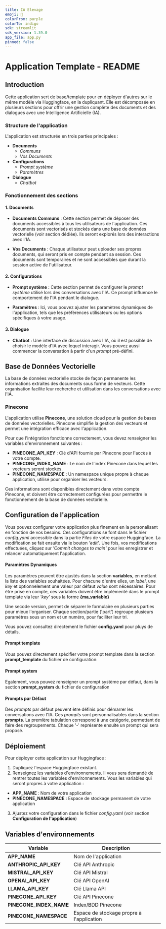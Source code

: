 ```yaml
---
title: IA Elevage
emoji: 🏢
colorFrom: purple
colorTo: indigo
sdk: streamlit
sdk_version: 1.39.0
app_file: app.py
pinned: false
---
```


<!-- Check out the configuration reference at https://huggingface.co/docs/hub/spaces-config-reference -->

# Application Template - README

## Introduction

Cette application sert de base/template pour en déployer d'autres sur le même modèle via Huggingface, en la dupliquant. Elle est décomposée en plusieurs sections pour offrir une gestion complète des documents et des dialogues avec une Intelligence Artificielle (IA).

### Structure de l'application

L'application est structurée en trois parties principales :

- **Documents**
  - *Communs*
  - *Vos Documents*
- **Configurations**
  - *Prompt système*
  - *Paramètres*
- **Dialogue**
  - *Chatbot*

### Fonctionnement des sections

#### 1. Documents

- **Documents Communs** : 
  Cette section permet de déposer des documents accessibles à tous les utilisateurs de l'application. Ces documents sont vectorisés et stockés dans une base de données vectorielle (voir section dédiée). Ils seront explorés lors des interactions avec l'IA.

- **Vos Documents** : 
  Chaque utilisateur peut uploader ses propres documents, qui seront pris en compte pendant sa session. Ces documents sont temporaires et ne sont accessibles que durant la session active de l'utilisateur.

#### 2. Configurations

- **Prompt système** :
  Cette section permet de configurer le *prompt système* utilisé lors des conversations avec l'IA. Ce prompt influence le comportement de l'IA pendant le dialogue.

- **Paramètres** :
  Ici, vous pouvez ajuster les paramètres dynamiques de l'application, tels que les préférences utilisateurs ou les options spécifiques à votre usage.

#### 3. Dialogue

- **Chatbot** :
  Une interface de discussion avec l'IA, où il est possible de choisir le modèle d'IA avec lequel interagir. Vous pouvez aussi commencer la conversation à partir d'un *prompt* pré-défini.

## Base de Données Vectorielle

La base de données vectorielle stocke de façon permanente les informations extraites des documents sous forme de vecteurs. Cette organisation facilite leur recherche et utilisation dans les conversations avec l'IA.

### Pinecone

L'application utilise **Pinecone**, une solution cloud pour la gestion de bases de données vectorielles. Pinecone simplifie la gestion des vecteurs et permet une intégration efficace avec l'application.

Pour que l'intégration fonctionne correctement, vous devez renseigner les variables d'environnement suivantes :

- **PINECONE_API_KEY** : Clé d'API fournie par Pinecone pour l'accès à votre compte.
- **PINECONE_INDEX_NAME** : Le nom de l'index Pinecone dans lequel les vecteurs seront stockés.
- **PINECONE_NAMESPACE** : Un namespace unique propre à chaque application, utilisé pour organiser les vecteurs.

Ces informations sont disponibles directement dans votre compte Pinecone, et doivent être correctement configurées pour permettre le fonctionnement de la base de données vectorielle.


## Configuration de l'application

Vous pouvez configurer votre application plus finement en la personalisant en fonction de vos besoins. Ces configurations se font dans le fichier *config.yaml* accessible dans la partie *Files* de votre espace Huggingface. La modification se fait ensuite via le bouton *'edit'*. 
Une fois, vos modifications effectuées, cliquez sur *'Commit changes to main'* pour les enregistrer et relancer automatiquement l'application.

#### Paramètres Dynamiques

Les paramètres peuvent être ajustés dans la section **variables**, en mettant la liste des variables souhaitées.
Pour chacune d'entre elles, un *label*, une *key* et optionnelement une valeur par défaut *value* sont nécessaires.
Pour être prise en compte, ces variables doivent être implémenté dans le prompt template via leur *'key'* sous la forme **{ma_variable}**

Une secode version, permet de séparer le formulaire en plusieurs parties pour mieux l'organiser.
Chaque section/partie ('part') regroupe plusieurs paramètres sous un nom et un numéro, pour faciliter leur tri.

Vous pouvez consultez directement le fichier **config.yaml** pour pluys de détails.

#### Prompt template

Vous pouvez directement spécifier votre prompt template dans la section **prompt_template** du fichier de configuration

#### Prompt system

Egalement, vous pouvez renseigner un prompt système par défaut, dans la section **prompt_system** du fichier de configuration

#### Prompts par Défaut

Des *prompts* par défaut peuvent être définis pour démarrer les conversations avec l'IA. Ces *prompts* sont personnalisables dans la section **prompts**.
La première tabulation correspond à une catégorie, permettant de faire des regroupements.
Chaque '-' représente ensuite un prompt qui sera proposé.

## Déploiement

Pour déployer cette application sur Huggingface :

1. Dupliquez l'espace Huggingface existant.
2. Renseignez les variables d'environnements. Il vous sera demandé de rentrer toutes les variables d'environnements. Vous les variables qui seront propres à votre application : 
 - **APP_NAME** : Nom de votre application
 - **PINECONE_NAMESPACE** : Espace de stockage permanent de votre application
3. Ajustez votre configuration dans le fichier *config.yaml* (voir section **Configuration de l'application**)


## Variables d'environnements
| Variable | Description 
|----------|----------
**APP_NAME**|Nom de l'application
**ANTHROPIC_API_KEY**| Clé API Anthropic
**MISTRAL_API_KEY**|Clé API Mistral
**OPENAI_API_KEY**|Clé API OpenAI
**LLAMA_API_KEY**|Clé Llama API
**PINECONE_API_KEY**|Clé API Pinecone
**PINECONE_INDEX_NAME**|Index/BDD Pinecone
**PINECONE_NAMESPACE**|Espace de stockage propre à l'application


